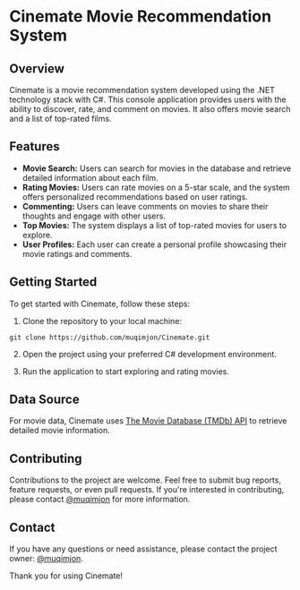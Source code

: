 # Cinemate Movie Recommendation System

## Overview
Cinemate is a movie recommendation system developed using the .NET technology stack with C#. This console application provides users with the ability to discover, rate, and comment on movies. It also offers movie search and a list of top-rated films.

## Features
- **Movie Search:** Users can search for movies in the database and retrieve detailed information about each film.
- **Rating Movies:** Users can rate movies on a 5-star scale, and the system offers personalized recommendations based on user ratings.
- **Commenting:** Users can leave comments on movies to share their thoughts and engage with other users.
- **Top Movies:** The system displays a list of top-rated movies for users to explore.
- **User Profiles:** Each user can create a personal profile showcasing their movie ratings and comments.

## Getting Started
To get started with Cinemate, follow these steps:

1. Clone the repository to your local machine:

```git clone https://github.com/muqimjon/Cinemate.git```

2. Open the project using your preferred C# development environment.

3. Run the application to start exploring and rating movies.

## Data Source
For movie data, Cinemate uses [The Movie Database (TMDb) API](https://www.themoviedb.org/documentation/api) to retrieve detailed movie information.

## Contributing
Contributions to the project are welcome. Feel free to submit bug reports, feature requests, or even pull requests. If you're interested in contributing, please contact [@muqimjon](https://github.com/muqimjon) for more information.

## Contact
If you have any questions or need assistance, please contact the project owner: [@muqimjon](https://github.com/muqimjon).

Thank you for using Cinemate!
